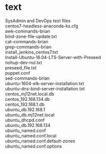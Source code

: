 # text
SysAdmin and DevOps text files  
centos7-headless-anaconda-ks.cfg  
awk-commands-brian  
bind-zone-file-update.txt  
cat-commands-brian  
grep-commands-brian  
install_jenkins_centos7.txt  
Install-Ubuntu-16.04-LTS-Server-with-Preseed  
nohup-dev-nul.txt  
preseed_file.txt  
puppet.conf  
sed-commands-brian  
ubuntu-1604-elk-server-installation.txt  
ubuntu-dns-bind-server-installation.txt  
centos_mj12net.local.db  
centos_192.168.134.db  
centos_192.168.1.db  
ubuntu_db.192.168.1  	
ubuntu_db.mj12net.local   
ubuntu_dhcpd.conf  	
ubuntu_db.192.168.134  	
ubuntu_named.conf  	
ubuntu_named.conf.local  	
ubuntu_named.conf.default-zones  	
ubuntu_named.conf.options  

